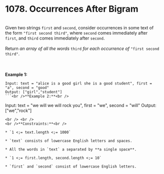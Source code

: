 # 1078. Occurrences After Bigram

<br />Given two strings `first` and `second`, consider occurrences in some text of the form `"first second third"`, where `second` comes immediately after `first`, and `third` comes immediately after `second`.<br />
<br />Return <em>an array of all the words</em> `third` <em>for each occurrence of</em> `"first second third"`.<br />
<br /> <br />
<br />**Example 1:**<br />
```
Input: text = "alice is a good girl she is a good student", first = "a", second = "good"
Output: ["girl","student"]
```<br />**Example 2:**<br />
```
Input: text = "we will we will rock you", first = "we", second = "will"
Output: ["we","rock"]
```
<br /> <br />
<br />**Constraints:**<br />

* `1 <;= text.length <;= 1000`

* `text` consists of lowercase English letters and spaces.

* All the words in `text` a separated by **a single space**.

* `1 <;= first.length, second.length <;= 10`

* `first` and `second` consist of lowercase English letters.
